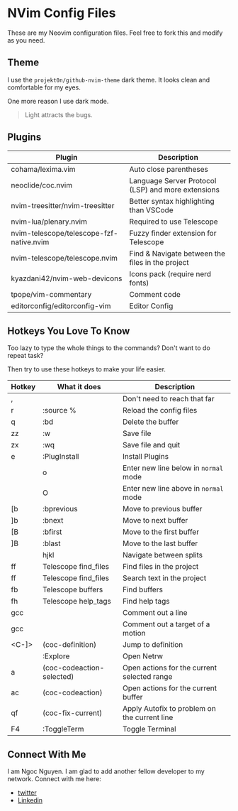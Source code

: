 # NVim Config Files

These are my Neovim configuration files. Feel free to fork this and modify as
you need.

## Theme

I use the `projekt0n/github-nvim-theme` dark theme. It looks clean and
comfortable for my eyes.

One more reason I use dark mode.

> Light attracts the bugs.

## Plugins

| Plugin                                   | Description                                        |
| ---------------------------------------- | -------------------------------------------------- |
| cohama/lexima.vim                        | Auto close parentheses                             |
| neoclide/coc.nvim                        | Language Server Protocol (LSP) and more extensions |
| nvim-treesitter/nvim-treesitter          | Better syntax highlighting than VSCode             |
| nvim-lua/plenary.nvim                    | Required to use Telescope                          |
| nvim-telescope/telescope-fzf-native.nvim | Fuzzy finder extension for Telescope               |
| nvim-telescope/telescope.nvim            | Find & Navigate between the files in the project   |
| kyazdani42/nvim-web-devicons             | Icons pack (require nerd fonts)                    |
| tpope/vim-commentary                     | Comment code                                       |
| editorconfig/editorconfig-vim            | Editor Config                                      |

## Hotkeys You Love To Know

Too lazy to type the whole things to the commands? Don't want to do repeat task?

Then try to use these hotkeys to make your life easier.

| Hotkey     | What it does                  | Description                                 |
| ---------- | ----------------------------- | ------------------------------------------- |
| ,          | <leader>                        | Don't need to reach that far                 |
| <leader>r  | :source %<CR>                   | Reload the config files                      |
| <leader>q  | :bd<CR>                         | Delete the buffer                            |
| zz         | :w<CR>                          | Save file                                    |
| zx         | :wq<CR>                         | Save file and quit                           |
| <leader>e  | :PlugInstall<CR>                | Install Plugins                              |
| <Enter>    | o<ESC>                          | Enter new line below in `normal` mode        |
| <S-Enter>  | O<ESC>                          | Enter new line above in `normal` mode        |
| [b         | :bprevious<CR>                  | Move to previous buffer                      |
| ]b         | :bnext<CR>                      | Move to next buffer                          |
| [B         | :bfirst<CR>                     | Move to the first buffer                     |
| ]B         | :blast<CR>                      | Move to the last buffer                      |
| <C-hjkl>   | <C-w>hjkl                       | Navigate between splits                      |
| <leader>ff | <Cmd>Telescope find_files<CR>   | Find files in the project                    |
| <leader>ff | <Cmd>Telescope find_files<CR>   | Search text in the project                   |
| <leader>fb | <Cmd>Telescope buffers<CR>      | Find buffers                                 |
| <leader>fh | <Cmd>Telescope help_tags<CR>    | Find help tags                               |
| gcc        |                                 | Comment out a line                           |
| gcc        |                                 | Comment out a target of a motion             |
| <C-]>      | <Plug>(coc-definition)          | Jump to definition                           |
| <F3>       | :Explore<CR>                    | Open Netrw                                   |
| <leader>a  | <Plug>(coc-codeaction-selected) | Open actions for the current selected range  |
| <leader>ac | <Plug>(coc-codeaction)          | Open actions for the current buffer          |
| <leader>qf | <Plug>(coc-fix-current)         | Apply Autofix to problem on the current line |
| <number>F4 | :ToggleTerm                     | Toggle Terminal <number>                     |

## Connect With Me

I am Ngoc Nguyen. I am glad to add another fellow developer to my network.
Connect with me here:

- [twitter](https://twitter.com/ngocoder)
- [Linkedin](https://www.linkedin.com/in/ngoc-nguyen99/)
